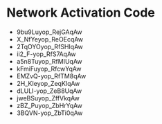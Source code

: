 # Network Activation Code
* 9bu9Luyop_RejGAqAw
* X_NfYeyop_ReOEcqAw
* 2TqOYOyop_RfSHIqAw
* ii2_F-yop_RfS7AqAw
* a5n8Tuyop_RfMIUqAw
* kFmiFuyop_RfcwYqAw
* EMZvQ-yop_RfTM8qAw
* 2H_KIeyop_ZeqKIqAw
* dLULI-yop_ZeB8UqAw
* jweBSuyop_ZffVkqAw
* zBZ_Puyop_ZbHrYqAw
* 3BQVN-yop_ZbTi0qAw